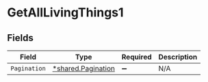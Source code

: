 # GetAllLivingThings1


## Fields

| Field                                                   | Type                                                    | Required                                                | Description                                             |
| ------------------------------------------------------- | ------------------------------------------------------- | ------------------------------------------------------- | ------------------------------------------------------- |
| `Pagination`                                            | [*shared.Pagination](../../models/shared/pagination.md) | :heavy_minus_sign:                                      | N/A                                                     |